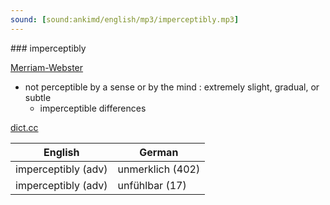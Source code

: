 ```yaml
---
sound: [sound:ankimd/english/mp3/imperceptibly.mp3]
---
```


\### imperceptibly

[Merriam-Webster](https://www.merriam-webster.com/dictionary/imperceptibly)

- not perceptible by a sense or by the mind : extremely slight, gradual, or subtle
    - imperceptible differences

[dict.cc](https://www.dict.cc/imperceptibly)

| English        | German       |
| -------------- | ------------ |
| imperceptibly (adv) | unmerklich (402) |
| imperceptibly (adv) | unfühlbar (17) |
